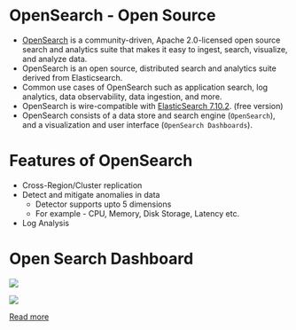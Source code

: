 # OpenSearch - Open Source
- [OpenSearch](https://opensearch.org/docs/latest/) is a community-driven, Apache 2.0-licensed open source search and analytics suite that makes it easy to ingest, search, visualize, and analyze data.
- OpenSearch is an open source, distributed search and analytics suite derived from Elasticsearch.
- Common use cases of OpenSearch such as application search, log analytics, data observability, data ingestion, and more.
- OpenSearch is wire-compatible with [ElasticSearch 7.10.2](ElasticSearch/Readme.md). (free version)
- OpenSearch consists of a data store and search engine (`OpenSearch`), and a visualization and user interface (`OpenSearch Dashboards`).

# Features of OpenSearch
- Cross-Region/Cluster replication
- Detect and mitigate anomalies in data
    - Detector supports upto 5 dimensions
    - For example - CPU, Memory, Disk Storage, Latency etc.
- Log Analysis

# Open Search Dashboard

![](https://d2908q01vomqb2.cloudfront.net/b6692ea5df920cad691c20319a6fffd7a4a766b8/2024/08/08/BDB3004Screenshot4.png)

![](https://d2908q01vomqb2.cloudfront.net/b6692ea5df920cad691c20319a6fffd7a4a766b8/2024/08/08/BDB3004Screenshot5.png)

[Read more](https://aws.amazon.com/blogs/big-data/embed-amazon-opensearch-service-dashboards-in-your-application/)